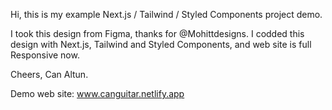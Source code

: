Hi, this is my example Next.js / Tailwind / Styled Components project demo.

I took this design from Figma, thanks for @Mohittdesigns. I codded this design with Next.js, Tailwind and Styled Components, and web site is full Responsive now.

Cheers, 
Can Altun.

Demo web site: www.canguitar.netlify.app
